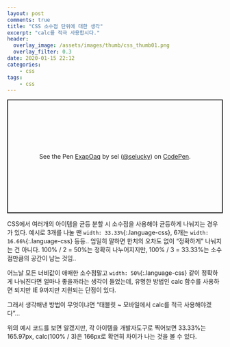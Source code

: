 ```yaml
---
layout: post
comments: true
title: "CSS 소수점 단위에 대한 생각"
excerpt: "calc를 적극 사용합시다."
header:
  overlay_image: /assets/images/thumb/css_thumb01.png
  overlay_filter: 0.3
date: 2020-01-15 22:12
categories:
    - css
tags:
    - css
---
```

<p class="codepen" data-height="265" data-theme-id="default" data-default-tab="css,result" data-user="selucky" data-slug-hash="ExapOaq" style="height: 265px; box-sizing: border-box; display: flex; align-items: center; justify-content: center; border: 2px solid; margin: 1em 0; padding: 1em;" data-pen-title="ExapOaq">
  <span>See the Pen <a href="https://codepen.io/selucky/pen/ExapOaq">
  ExapOaq</a> by sel (<a href="https://codepen.io/selucky">@selucky</a>)
  on <a href="https://codepen.io">CodePen</a>.</span>
</p>
<script async src="https://static.codepen.io/assets/embed/ei.js"></script>

CSS에서 여러개의 아이템을 균등 분할 시 소수점을 사용해야 균등하게 나눠지는 경우가 있다. 예시로 3개를 나눌 땐 ```width: 33.33%```{:.language-css}, 6개는 ```width: 16.66%```{:.language-css} 등등.. 엄밀히 말하면 한치의 오차도 없이 &ldquo;정확하게&rdquo; 나눠지는 건 아니다. 100% / 2 = 50%는 정확히 나누어지지만, 100% / 3 = 33.33%는 소수점만큼의 공간이 남는 것임..

어느날 모든 너비값이 애매한 소수점말고 ```width: 50%```{:.language-css} 같이 정확하게 나눠진다면 얼마나 좋을까라는 생각이 들었는데, 유명한 방법인 calc 함수를 사용하면 되지만 IE 9까지만 지원되는 단점이 있다.

그래서 생각해낸 방법이 무엇이냐면 &ldquo;태블릿 ~ 모바일에서 calc를 적극 사용해야겠다&rdquo;...

위의 예시 코드를 보면 알겠지만, 각 아이템을 개발자도구로 찍어보면 33.33%는 165.97px, calc(100% / 3)은 166px로 확연히 차이가 나는 것을 볼 수 있다.